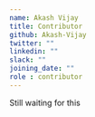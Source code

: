 ```yaml
---
name: Akash Vijay
title: Contributor
github: Akash-Vijay
twitter: ""
linkedin: ""
slack: ""
joining_date: ""
role : contributor
---
```


Still waiting for this
